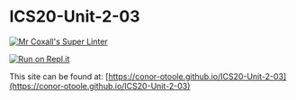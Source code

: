 # ICS20-Unit-2-03

[![Mr Coxall's Super Linter](https://github.com/conor-otoole/ICS20-Unit-2-03/workflows/Mr%20Coxall's%20Super%20Linter/badge.svg)](https://github.com/conor-otoole/ICS20-Assignment-2/actions/)

[![Run on Repl.it](https://repl.it/badge/github/conor-otoole/ICS20-Unit-2-03)](https://repl.it/github/conor-otoole/ICS20-Unit-2-03)

This site can be found at: [https://conor-otoole.github.io/ICS20-Unit-2-03](https://conor-otoole.github.io/ICS20-Unit-2-03)

